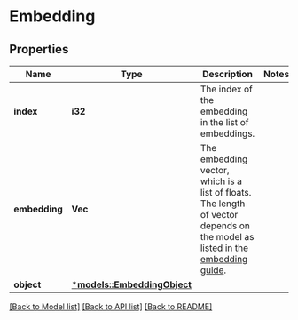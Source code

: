 # Embedding

## Properties
Name | Type | Description | Notes
------------ | ------------- | ------------- | -------------
**index** | **i32** | The index of the embedding in the list of embeddings. | 
**embedding** | **Vec<f64>** | The embedding vector, which is a list of floats. The length of vector depends on the model as listed in the [embedding guide](/docs/guides/embeddings).  | 
**object** | [***models::EmbeddingObject**](Embedding_object.md) |  | 

[[Back to Model list]](../README.md#documentation-for-models) [[Back to API list]](../README.md#documentation-for-api-endpoints) [[Back to README]](../README.md)


